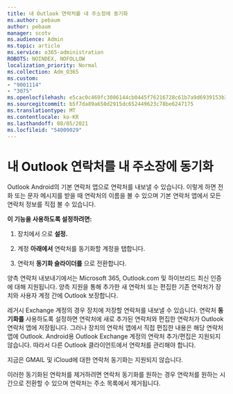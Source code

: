 ```yaml
---
title: 내 Outlook 연락처를 내 주소장에 동기화
ms.author: pebaum
author: pebaum
manager: scotv
ms.audience: Admin
ms.topic: article
ms.service: o365-administration
ROBOTS: NOINDEX, NOFOLLOW
localization_priority: Normal
ms.collection: Adm_O365
ms.custom:
- "9001114"
- "3075"
ms.openlocfilehash: e5cac0c469fc3086144cb0445f76216728c61b7a9d6939153b36aacfde095b08
ms.sourcegitcommit: b5f7da89a650d2915dc652449623c78be6247175
ms.translationtype: MT
ms.contentlocale: ko-KR
ms.lasthandoff: 08/05/2021
ms.locfileid: "54009029"
---
```

# <a name="sync-my-outlook-contacts-to-my-address-book"></a>내 Outlook 연락처를 내 주소장에 동기화

Outlook Android의 기본 연락처 앱으로 연락처를 내보낼 수 있습니다. 이렇게 하면 전화 또는 문자 메시지를 받을 때 연락처의 이름을 볼 수 있으며 기본 연락처 앱에서 모든 연락처 정보를 직접 볼 수 있습니다.
 
**이 기능을 사용하도록 설정하려면:**
 
1. 장치에서 으로 **설정.**

2. 계정 **아래에서** 연락처를 동기화할 계정을 탭합니다.

3. 연락처 **동기화 슬라이더를** 으로 전환합니다.
 
양측 연락처 내보내기에서는 Microsoft 365, Outlook.com 및 하이브리드 최신 인증에 대해 지원됩니다. 양측 지원을 통해 추가한 새 연락처 또는 편집한 기존 연락처가 장치와 사용자 계정 간에 Outlook 보장합니다.
 
레거시 Exchange 계정의 경우 장치에 저장할 연락처를 내보낼 수 있습니다. 연락처 **동기화를** 사용하도록 설정하면 연락처에 새로 추가된 연락처와 편집한 연락처가 Outlook 연락처 앱에 저장됩니다. 그러나 장치의 연락처 앱에서 직접 편집한 내용은 해당 연락처 앱에 Outlook. Android용 Outlook Exchange 계정의 연락처 추가/편집은 지원되지 않습니다. 따라서 다른 Outlook 클라이언트에서 연락처를 관리해야 합니다.
 
지금은 GMAIL 및 iCloud에 대한 연락처 동기화는 지원되지 않습니다.
 
이러한 동기화된 연락처를 제거하려면 연락처 동기화를 원하는  경우 연락처를 원하는 시간으로 전환할 수 있으며 연락처는 주소 목록에서 제거됩니다.
